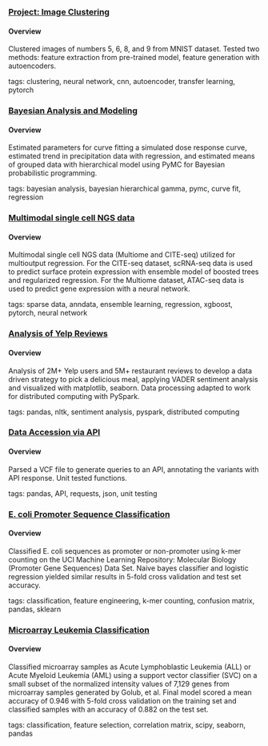 ### [Project: Image Clustering](https://github.com/assayer5/pytorch-image-clustering)

#### Overview
Clustered images of numbers 5, 6, 8, and 9 from MNIST dataset. Tested two methods: feature extraction from pre-trained model, feature generation with autoencoders.

tags: clustering, neural network, cnn, autoencoder, transfer learning, pytorch

### [Bayesian Analysis and Modeling](https://github.com/assayer5/bayesian-curvefit-reg)

#### Overview
Estimated parameters for curve fitting a simulated dose response curve, estimated trend in precipitation data with regression, and estimated means of grouped data with hierarchical model using PyMC for Bayesian probabilistic programming. 

tags: bayesian analysis, bayesian hierarchical gamma, pymc, curve fit, regression

### [Multimodal single cell NGS data](https://github.com/assayer5/multimodal-single-cell)

#### Overview
Multimodal single cell NGS data (Multiome and CITE-seq) utilized for multioutput regression. For the CITE-seq dataset, scRNA-seq data is used to predict surface protein expression with ensemble model of boosted trees and regularized regression. For the Multiome dataset, ATAC-seq data is used to predict gene expression with a neural network.

tags: sparse data, anndata, ensemble learning, regression, xgboost, pytorch, neural network

### [Analysis of Yelp Reviews](https://github.com/assayer5/yelp-restaurant-reviews)

#### Overview
Analysis of 2M+ Yelp users and 5M+ restaurant reviews to develop a data driven strategy to pick a delicious meal, applying VADER sentiment analysis and visualized with matplotlib, seaborn. Data processing adapted to work for distributed computing with PySpark.

tags: pandas, nltk, sentiment analysis, pyspark, distributed computing


### [Data Accession via API](https://github.com/assayer5/VCF-annotation)

#### Overview
Parsed a VCF file to generate queries to an API, annotating the variants with API response. Unit tested functions.

tags: pandas, API, requests, json, unit testing


### [E. coli Promoter Sequence Classification](https://github.com/assayer5/ecolipromoter)

#### Overview
Classified E. coli sequences as promoter or non-promoter using k-mer counting on the UCI Machine Learning Repository: Molecular Biology (Promoter Gene Sequences) Data Set.
Naive bayes classifier and logistic regression yielded similar results in 5-fold cross validation and test set accuracy.

tags: classification, feature engineering, k-mer counting, confusion matrix, pandas, sklearn


### [Microarray Leukemia Classification](https://github.com/assayer5/microarray-leukemia-classif)

#### Overview
Classified microarray samples as Acute Lymphoblastic Leukemia (ALL) or Acute Myeloid Leukemia (AML) using a support vector classifier (SVC) on a small subset of the normalized intensity values of 7,129 genes from microarray samples generated by Golub, et al.
Final model scored a mean accuracy of 0.946 with 5-fold cross validation on the training set and classified samples with an accuracy of 0.882 on the test set.

tags: classification, feature selection, correlation matrix, scipy, seaborn, pandas
